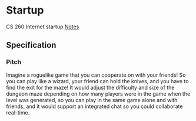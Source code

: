 # Startup
CS 260 Internet startup
[Notes](notes.md)

## Specification

### Pitch

Imagine a roguelike game that you can
cooperate on with your friends! So you can play like a wizard, your friend can hold the knives, and you have to find the exit for the maze! It would adjust the difficulty and size of the dungeon maze depending on how many players were in the game when the level was generated, so you can play in the same game alone and with friends, and it would support an integrated chat so you could collaborate real-time.